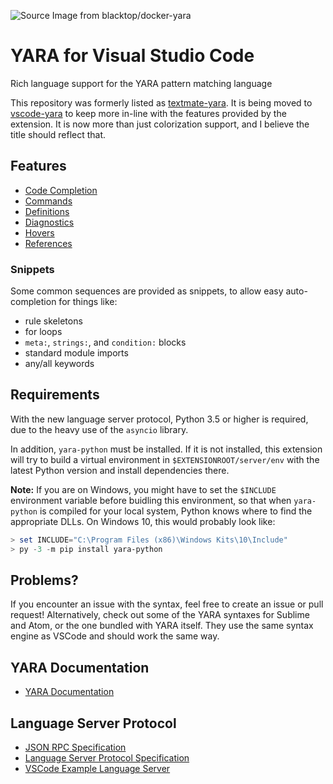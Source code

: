 ![][logo]

# YARA for Visual Studio Code
Rich language support for the YARA pattern matching language

This repository was formerly listed as [textmate-yara](https://github.com/infosec-intern/textmate-yara). It is being moved to [vscode-yara](https://github.com/infosec-intern/vscode-yara) to keep more in-line with the features provided by the extension. It is now more than just colorization support, and I believe the title should reflect that.

## Features

* [Code Completion](./features/code_completion.md)
* [Commands](./features/commands.md)
* [Definitions](./features/definitions.md)
* [Diagnostics](./features/diagnostics.md)
* [Hovers](./features/hovers.md)
* [References](./features/references.md)

### Snippets

Some common sequences are provided as snippets, to allow easy auto-completion for things like:
* rule skeletons
* for loops
* `meta:`, `strings:`, and `condition:` blocks
* standard module imports
* any/all keywords

## Requirements
With the new language server protocol, Python 3.5 or higher is required, due to the heavy use of the `asyncio` library.

In addition, `yara-python` must be installed. If it is not installed, this extension will try to build a virtual environment in `$EXTENSIONROOT/server/env` with the latest Python version and install dependencies there.

**Note:** If you are on Windows, you might have to set the `$INCLUDE` environment variable before buidling this environment, so that when `yara-python` is compiled for your local system, Python knows where to find the appropriate DLLs.
On Windows 10, this would probably look like:
```powershell
> set INCLUDE="C:\Program Files (x86)\Windows Kits\10\Include"
> py -3 -m pip install yara-python
```

## Problems?
If you encounter an issue with the syntax, feel free to create an issue or pull request!
Alternatively, check out some of the YARA syntaxes for Sublime and Atom, or the one bundled with YARA itself.
They use the same syntax engine as VSCode and should work the same way.

## YARA Documentation
* [YARA Documentation](https://yara.readthedocs.io/)

## Language Server Protocol
* [JSON RPC Specification](https://www.jsonrpc.org/specification)
* [Language Server Protocol Specification](https://microsoft.github.io/language-server-protocol/specification)
* [VSCode Example Language Server](https://code.visualstudio.com/docs/extensions/example-language-server)

[logo]: ../images/logo.png "Source Image from blacktop/docker-yara"

